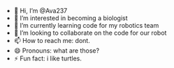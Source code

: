 - 👋 Hi, I’m @Ava237
- 👀 I’m interested in becoming a biologist 
- 🌱 I’m currently learning code for my robotics team
- 💞️ I’m looking to collaborate on the code for our robot
- 📫 How to reach me: dont.
- 😄 Pronouns: what are those?
- ⚡ Fun fact: i like turtles.

<!---
Ava237/Ava237 is a ✨ special ✨ repository because its `README.md` (this file) appears on your GitHub profile.
You can click the Preview link to take a look at your changes.
--->
